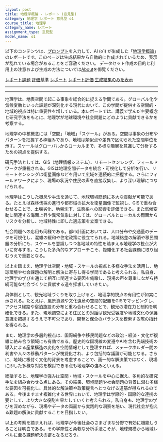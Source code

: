 ```yaml
---
layout: post
title: 地理学概論 - レポート (意見型)
category: 地理学 レポート 意見型 o1
course_title: 地理学
category_name: レポート
assignment_type: 意見型
model_name: o1
---
```


以下のコンテンツは、[プロンプト](https://github.com/takedatoshiyuki/synthetic_assignments/tree/main/generated/地理学/o1/prompt_レポート-意見型.md)を入力して、AI (o1) が生成した「[地理学概論](/contents/地理学/)」のレポートです。このページは生成結果から自動的に作成されているため、表示が乱れている場合があることをご容赦ください。
データセット作成の目的と利用上の注意および生成の方法については[About](/About)を御覧ください。

[レポート課題](../レポート課題-意見型)
[評価基準](../評価基準-意見型)
[レポート](../レポート-意見型)
[レポート評価](../レポート評価-意見型)
[生成結果のみを表示](https://github.com/takedatoshiyuki/synthetic_assignments/tree/main/generated/地理学/o1/レポート-意見型.md)
  

***
***
  
地理学は、地表空間で起こる事象を総合的に捉える学問である。グローバル化や気候変動といった課題が深刻化する現代において、この学問が提供する空間的・地域的視点は特に重要性を増している。本レポートでは、講義で学んだ主要概念と研究手法をもとに、地理学が地球環境や社会問題にどのように貢献できるかを考察する。

地理学の中核概念には「空間」「地域」「スケール」がある。空間は事象の分布やパターンを把握する枠組みであり、地域は類似点や差異で区切られた空間単位を示す。スケールはグローバルからローカルまで、多様な階層を意識して分析するための視点を提供する。

研究手法としては、GIS（地理情報システム）、リモートセンシング、フィールドワークが重視される。GISは地理空間データを統合・可視化して分析を行い、リモートセンシングは衛星画像などを用いて広域を連続的に把握する。さらにフィールドワークにより、現場の状況や住民の声を直接収集し、より深い理解につなげられる。

地理学はこうした概念や手法を通じて、地球環境問題に多大な貢献が可能である。たとえば森林伐採の進行や都市域の拡大を衛星画像で監視し、GISで重ね合わせることで、土壌劣化、地盤沈下、生態系への影響を評価できる。また気候変動に関連する海面上昇や異常気象に対しては、グローバルとローカルの両面からリスクを分析し、地域特性に即した適応策を立案できる。

社会問題への応用も同様である。都市計画においては、人口分布や交通量のデータを可視化し、混雑の緩和や住宅政策に役立てられる。地域格差の解消や移民問題の分析にも、スケールを意識しつつ各地域の特性を踏まえる地理学の視点が大いに寄与する。こうした多角的なアプローチこそ、複雑化する社会課題に取り組むうえで重要となる。

以上を踏まえ、地理学は空間・地域・スケールの視点と多様な手法を活用し、地球環境や社会課題の解明と解決に寄与し得る学問であると考えられる。私自身、地理学の学びを通じて相互に関連する要因を俯瞰し、現場の声を尊重しながら持続可能な社会づくりに貢献する道を探求していきたい。

具体例として、観光地域づくりを取り上げると、地理学的視点の有用性が如実に示される。たとえば、風景資源や文化遺産の空間的配置をGISでマッピングし、アクセス経路や宿泊施設の分布と重ね合わせることで、観光の潜在力と制約を明確化できる。また、現地調査による住民との対話は観光受容度や地域文化の保護意識を把握するうえで不可欠であり、開発と保全のバランスを模索する際の指針を得られる。

また、地理学の多層的視点は、国際紛争や移民問題などの政治・経済・文化が複雑に絡み合う領域にも有効である。歴史的な国境線の変遷やAIを含む先端技術の導入による産業構造の変化を空間情報として整理すれば、ステークホルダー間の利害や人々の移動パターンが視覚化され、より包括的な議論が可能となる。さらに、地域に根付く文化的背景を考慮することで、画一的な解決策ではなく、現場に即した多様な対応を検討できる点も地理学の強みといえる。

総括すると、地理学の強みは空間・地域・スケールを中心に据え、多角的な研究手法を組み合わせる点にある。その結果、環境問題や社会問題の背景に潜む多様な要因を可視化し、具体的な解決策や政策提言へとつなげる道筋が得られるのである。今後ますます複雑化する世界において、地理学は学際的・国際的な連携の要として、より大きな役割を果たしていくと考えられる。私自身も、地理学の学びを深めながら、現場やデータの両面から実践的な洞察を培い、現代社会が抱える難題の解決に貢献することを目指したい。

以上の考察を踏まえれば、地理学が今後社会のさまざまな分野で有効に機能しうることは明白である。その学際性と柔軟な分析手法こそが、地球規模から地域レベルに至る課題解決の鍵となるだろう。
